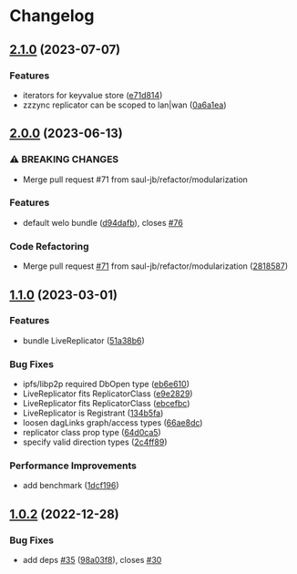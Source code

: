 # Changelog

## [2.1.0](https://github.com/hldb/welo/compare/v2.0.0...v2.1.0) (2023-07-07)


### Features

* iterators for keyvalue store ([e71d814](https://github.com/hldb/welo/commit/e71d8146a23258e562dd5f44897878fbb4e99264))
* zzzync replicator can be scoped to lan|wan ([0a6a1ea](https://github.com/hldb/welo/commit/0a6a1ea216bb2807f8f0a889a9e38431d2cefa89))

## [2.0.0](https://github.com/hldb/welo/compare/v1.1.0...v2.0.0) (2023-06-13)


### ⚠ BREAKING CHANGES

* Merge pull request #71 from saul-jb/refactor/modularization

### Features

* default welo bundle ([d94dafb](https://github.com/hldb/welo/commit/d94dafb8ff880bdb5c42400fa1a309c43900b5d1)), closes [#76](https://github.com/hldb/welo/issues/76)


### Code Refactoring

* Merge pull request [#71](https://github.com/hldb/welo/issues/71) from saul-jb/refactor/modularization ([2818587](https://github.com/hldb/welo/commit/2818587ef756d767963ba7e46233f2c99ee1234f))

## [1.1.0](https://github.com/hldb/welo/compare/v1.0.2...v1.1.0) (2023-03-01)


### Features

* bundle LiveReplicator ([51a38b6](https://github.com/hldb/welo/commit/51a38b67dc6288cafaf58835388116b121a1f14d))


### Bug Fixes

* ipfs/libp2p required DbOpen type ([eb6e610](https://github.com/hldb/welo/commit/eb6e610bb1c080f051a86218db7c582fdcbe11f5))
* LiveReplicator fits ReplicatorClass ([e9e2829](https://github.com/hldb/welo/commit/e9e282971d389cb76dd8ada766ec6020ecf81f2e))
* LiveReplicator fits ReplicatorClass ([ebcefbc](https://github.com/hldb/welo/commit/ebcefbcca6ad08ef437f4a19014e447d1dcb308e))
* LiveReplicator is Registrant ([134b5fa](https://github.com/hldb/welo/commit/134b5fa4bb0a9d83b7d9b2f4bd5e399f24414b84))
* loosen dagLinks graph/access types ([66ae8dc](https://github.com/hldb/welo/commit/66ae8dcd56946ac79b1afe0f8f05132f4ef50262))
* replicator class prop type ([64d0ca5](https://github.com/hldb/welo/commit/64d0ca519ae40e3f9f0db57dd316cbc242a5e6ef))
* specify valid direction types ([2c4ff89](https://github.com/hldb/welo/commit/2c4ff89dc865ff0ccfc98a40ff16cce240300026))


### Performance Improvements

* add benchmark ([1dcf196](https://github.com/hldb/welo/commit/1dcf196ab28a3469fb0e6ad487067d6b55257fc2))

## [1.0.2](https://github.com/hldb/welo/compare/v1.0.1...v1.0.2) (2022-12-28)


### Bug Fixes

* add deps [#35](https://github.com/hldb/welo/issues/35) ([98a03f8](https://github.com/hldb/welo/commit/98a03f8d8ecf1802ee3b2ce2833e428c817e92fc)), closes [#30](https://github.com/hldb/welo/issues/30)
